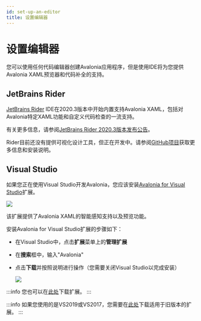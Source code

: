 ```yaml
---
id: set-up-an-editor
title: 设置编辑器
---
```


# 设置编辑器

您可以使用任何代码编辑器创建Avalonia应用程序，但是使用IDE将为您提供Avalonia XAML预览器和代码补全的支持。

## JetBrains Rider

[JetBrains Rider](https://www.jetbrains.com/rider/) IDE在2020.3版本中开始内置支持Avalonia XAML，包括对Avalonia特定XAML功能和自定义代码检查的一流支持。

有关更多信息，请参阅[JetBrains Rider 2020.3版本发布公告](https://www.jetbrains.com/rider/whatsnew/2020-3/#version-2020-3-avalonia-support)。

Rider目前还没有提供可视化设计工具，但正在开发中。请参阅[GitHub项目](https://github.com/ForNeVeR/AvaloniaRider)获取更多信息和安装说明。

## Visual Studio

如果您正在使用Visual Studio开发Avalonia，您应该安装[Avalonia for Visual Studio](https://marketplace.visualstudio.com/items?itemName=AvaloniaTeam.AvaloniaVS)扩展。

  <div style={{textAlign: 'center'}}>
    <img src="/img/get-started/install-the-avalonia-extension/image (17) (2).png" />
  </div>

该扩展提供了Avalonia XAML的智能感知支持以及预览功能。

安装Avalonia for Visual Studio扩展的步骤如下：

- 在Visual Studio中，点击**扩展**菜单上的**管理扩展**
- 在**搜索**框中，输入"Avalonia"
- 点击**下载**并按照说明进行操作（您需要关闭Visual Studio以完成安装）

  <div style={{textAlign: 'center'}}>
    <img src="/img/get-started/install-the-avalonia-extension/image (3) (1) (1) (1).png" />
  </div>

:::info
您也可以在[此处](https://marketplace.visualstudio.com/items?itemName=AvaloniaTeam.AvaloniaVS)下载扩展。
:::

:::info
如果您使用的是VS2019或VS2017，您需要在[此处](https://marketplace.visualstudio.com/items?itemName=AvaloniaTeam.AvaloniaforVisualStudio)下载适用于旧版本的扩展。
:::